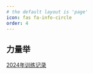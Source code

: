 ```yaml
---
# the default layout is 'page'
icon: fas fa-info-circle
order: 4
---
```


## 力量举

[2024年训练记录](https://jasonbourne723.github.io/posts/powerlifting/)


